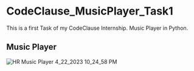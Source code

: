 # CodeClause_MusicPlayer_Task1

This is a first Task of my CodeClause Internship. Music Player in Python. 

## Music Player


![HR Music Player 4_22_2023 10_24_58 PM](https://user-images.githubusercontent.com/85254301/233797001-3b2dbc40-ff2e-4659-9ee6-ff18ad0d597b.png)
